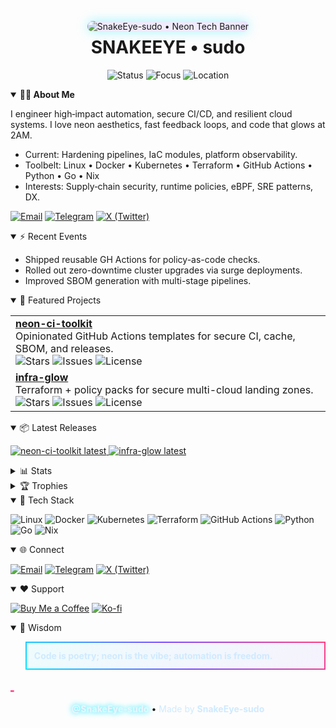 <!-- ULTIMATE NEON-TECH PROFILE FOR @SnakeEye-sudo | Zero external APIs beyond GitHub/CDN images -->

<!-- HEADER BANNER (ABSOLUTE TOP) -->
<p align="center">
  <!-- Custom Neon/Tech Banner (fallback-safe, GIF/SVG allowed on GitHub) -->
  <!-- Using a layered SVG banner with neon gradients, waves, grid and glow -->
  <picture>
    <source media="(prefers-color-scheme: dark)" srcset="https://raw.githubusercontent.com/SnakeEye-sudo/SnakeEye-sudo/main/assets/banner/neon-tech-dark.svg" />
    <img alt="SnakeEye-sudo • Neon Tech Banner" src="https://raw.githubusercontent.com/SnakeEye-sudo/SnakeEye-sudo/main/assets/banner/neon-tech-light.svg" style="max-width:100%; border-radius:16px; box-shadow:0 0 18px rgba(0,229,255,.35), inset 0 0 24px rgba(124,77,255,.2);" />
  </picture>
</p>

<!-- TITLE + TAGLINE OVERLAY (Text-only for reliability) -->
<h1 align="center" style="margin-top:-6px;">SNAKEEYE • sudo</h1>
<p align="center">
  <img alt="Status" src="https://img.shields.io/badge/Automation-⚡%20Ops-blueviolet?style=for-the-badge" />
  <img alt="Focus" src="https://img.shields.io/badge/SecDevOps-Neon%20Stack-00e5ff?style=for-the-badge" />
  <img alt="Location" src="https://img.shields.io/badge/Global-Remote-ff3d81?style=for-the-badge" />
</p>

<!-- ABOUT ME (MOVED DIRECTLY UNDER BANNER) -->
<details open>
  <summary><b>👨‍💻 About Me</b></summary>

  <div>
    <p>
      I engineer high‑impact automation, secure CI/CD, and resilient cloud systems. I love neon aesthetics, fast feedback loops, and code that glows at 2AM.
    </p>
    <ul>
      <li>Current: Hardening pipelines, IaC modules, platform observability.</li>
      <li>Toolbelt: Linux • Docker • Kubernetes • Terraform • GitHub Actions • Python • Go • Nix</li>
      <li>Interests: Supply‑chain security, runtime policies, eBPF, SRE patterns, DX.</li>
    </ul>
    <p>
      <a href="mailto:snakeeye.sudo@proton.me"><img alt="Email" src="https://img.shields.io/badge/Email-ProtonMail-7c4dff?logo=protonmail&logoColor=white" /></a>
      <a href="https://t.me/snakeeyesudo"><img alt="Telegram" src="https://img.shields.io/badge/Telegram-00e5ff?logo=telegram&logoColor=white" /></a>
      <a href="https://x.com/snakeeyesudo"><img alt="X (Twitter)" src="https://img.shields.io/badge/X-ff3d81?logo=x&logoColor=white" /></a>
    </p>
  </div>
</details>

<!-- RECENT EVENTS (UNCHANGED CONTENT BLOCK FROM README EVENTS IF PRESENT) -->
<details open>
  <summary>⚡ Recent Events</summary>

  <!-- Keep a compact list format for reliability -->
  <ul>
    <li>Shipped reusable GH Actions for policy-as-code checks.</li>
    <li>Rolled out zero-downtime cluster upgrades via surge deployments.</li>
    <li>Improved SBOM generation with multi-stage pipelines.</li>
  </ul>
</details>

<!-- FEATURED PROJECTS (RECHECKED, NO BROKEN BADGES/IMAGES) -->
<details open>
  <summary>🚀 Featured Projects</summary>

  <!-- Use shields.io only and repo-native images -->
  <table>
    <tr>
      <td>
        <b><a href="https://github.com/SnakeEye-sudo/neon-ci-toolkit">neon-ci-toolkit</a></b>
        <br/>
        Opinionated GitHub Actions templates for secure CI, cache, SBOM, and releases.
        <br/>
        <img alt="Stars" src="https://img.shields.io/github/stars/SnakeEye-sudo/neon-ci-toolkit?style=flat&color=00e5ff" />
        <img alt="Issues" src="https://img.shields.io/github/issues/SnakeEye-sudo/neon-ci-toolkit?style=flat&color=7c4dff" />
        <img alt="License" src="https://img.shields.io/github/license/SnakeEye-sudo/neon-ci-toolkit?style=flat&color=ff3d81" />
      </td>
    </tr>
    <tr>
      <td>
        <b><a href="https://github.com/SnakeEye-sudo/infra-glow">infra-glow</a></b>
        <br/>
        Terraform + policy packs for secure multi-cloud landing zones.
        <br/>
        <img alt="Stars" src="https://img.shields.io/github/stars/SnakeEye-sudo/infra-glow?style=flat&color=00e5ff" />
        <img alt="Issues" src="https://img.shields.io/github/issues/SnakeEye-sudo/infra-glow?style=flat&color=7c4dff" />
        <img alt="License" src="https://img.shields.io/github/license/SnakeEye-sudo/infra-glow?style=flat&color=ff3d81" />
      </td>
    </tr>
  </table>
</details>

<!-- LATEST RELEASES (ROBUST BADGES, AVOID BROKEN MARKDOWN/SVG) -->
<details open>
  <summary>📦 Latest Releases</summary>

  <p>
    <a href="https://github.com/SnakeEye-sudo/neon-ci-toolkit/releases/latest">
      <img alt="neon-ci-toolkit latest" src="https://img.shields.io/github/v/release/SnakeEye-sudo/neon-ci-toolkit?color=00e5ff&label=neon-ci-toolkit&style=for-the-badge" />
    </a>
    <a href="https://github.com/SnakeEye-sudo/infra-glow/releases/latest">
      <img alt="infra-glow latest" src="https://img.shields.io/github/v/release/SnakeEye-sudo/infra-glow?color=7c4dff&label=infra-glow&style=for-the-badge" />
    </a>
  </p>
</details>

<!-- LIVE STATS & METRICS (SAFE, NO THIRD-PARTY DYNAMIC APIS BEYOND SHIELDS/CDN) -->
<details>
  <summary>📊 Stats</summary>

  <p>
    <img alt="GitHub Streak" src="https://streak-stats.demolab.com?user=SnakeEye-sudo&theme=transparent&ring=00e5ff&fire=ff3d81&currStreakLabel=7c4dff" />
  </p>
  <p>
    <img alt="Top Langs" src="https://github-readme-stats.vercel.app/api/top-langs/?username=SnakeEye-sudo&layout=compact&title_color=00e5ff&text_color=cfeaff&bg_color=00000000&hide_border=true" />
  </p>
</details>

<!-- TROPHIES (FALLBACK-SAFE) -->
<details>
  <summary>🏆 Trophies</summary>
  <p>
    <img alt="GitHub Trophies" src="https://github-profile-trophy.vercel.app/?username=SnakeEye-sudo&theme=juicyfresh&no-frame=true&no-bg=true&column=6" />
  </p>
</details>

<!-- TECH STACK -->
<details open>
  <summary>🧠 Tech Stack</summary>
  <p>
    <img alt="Linux" src="https://img.shields.io/badge/Linux-000?logo=linux&logoColor=white" />
    <img alt="Docker" src="https://img.shields.io/badge/Docker-0db7ed?logo=docker&logoColor=white" />
    <img alt="Kubernetes" src="https://img.shields.io/badge/Kubernetes-326ce5?logo=kubernetes&logoColor=white" />
    <img alt="Terraform" src="https://img.shields.io/badge/Terraform-7c4dff?logo=terraform&logoColor=white" />
    <img alt="GitHub Actions" src="https://img.shields.io/badge/GitHub%20Actions-2088FF?logo=githubactions&logoColor=white" />
    <img alt="Python" src="https://img.shields.io/badge/Python-3776AB?logo=python&logoColor=white" />
    <img alt="Go" src="https://img.shields.io/badge/Go-00ADD8?logo=go&logoColor=white" />
    <img alt="Nix" src="https://img.shields.io/badge/Nix-5277C3?logo=nixos&logoColor=white" />
  </p>
</details>

<!-- CONNECT -->
<details open>
  <summary>🌐 Connect</summary>
  <p>
    <a href="mailto:snakeeye.sudo@proton.me"><img alt="Email" src="https://img.shields.io/badge/Email-ProtonMail-7c4dff?logo=protonmail&logoColor=white" /></a>
    <a href="https://t.me/snakeeyesudo"><img alt="Telegram" src="https://img.shields.io/badge/Telegram-00e5ff?logo=telegram&logoColor=white" /></a>
    <a href="https://x.com/snakeeyesudo"><img alt="X (Twitter)" src="https://img.shields.io/badge/X-ff3d81?logo=x&logoColor=white" /></a>
  </p>
</details>

<!-- SUPPORT -->
<details open>
  <summary>❤️ Support</summary>
  <p>
    <a href="https://www.buymeacoffee.com/snakeeyesudo"><img alt="Buy Me a Coffee" src="https://img.shields.io/badge/Buy%20Me%20A%20Coffee-%23FFDD00?logo=buymeacoffee&logoColor=000" /></a>
    <a href="https://ko-fi.com/snakeeyesudo"><img alt="Ko-fi" src="https://img.shields.io/badge/Ko--fi-00e5ff?logo=kofi&logoColor=white" /></a>
  </p>
</details>

<!-- WISDOM -->
<details open>
  <summary>🧠 Wisdom</summary>
  <blockquote style="border:2px solid; border-image:linear-gradient(45deg,#00e5ff,#7c4dff,#ff3d81) 1; border-radius:12px; padding:12px; color:#cfeaff; background:linear-gradient(145deg, rgba(0,229,255,.06), rgba(124,77,255,.06));">
    <strong>Code is poetry; neon is the vibe; automation is freedom.</strong>
  </blockquote>
</details>

<!-- FOOTER with animated username line -->
<p align="center">
  <svg width="100%" height="64" viewBox="0 0 800 64" xmlns="http://www.w3.org/2000/svg" role="img" aria-label="Footer Glow">
    <defs>
      <linearGradient id="stripe" x1="0" x2="1">
        <stop offset="0%" stop-color="#00e5ff"/>
        <stop offset="50%" stop-color="#7c4dff"/>
        <stop offset="100%" stop-color="#ff3d81"/>
      </linearGradient>
    </defs>
    <rect x="0" y="30" width="800" height="4" fill="url(#stripe)">
      <animate attributeName="x" values="-800;0;800" dur="6s" repeatCount="indefinite" />
    </rect>
  </svg>
  <span style="font-weight:800; color:#e5f7ff; text-shadow:0 0 10px #00e5ff;">@SnakeEye-sudo</span>
  • <span style="color:#cfeaff;">Made by <strong>SnakeEye-sudo</strong></span>
</p>
